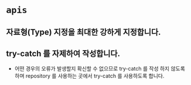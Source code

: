 # `apis`

## 자료형(Type) 지정을 최대한 강하게 지정합니다.

## try-catch 를 자제하여 작성합니다.
- 어떤 경우의 오류가 발생할지 확신할 수 없으므로 try-catch 를 작성 하지 않도록 하며 
  repository 를 사용하는 곳에서 try-catch 를 사용하도록 합니다.